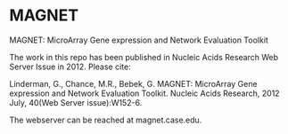 # MAGNET

MAGNET: MicroArray Gene expression and Network Evaluation Toolkit

The work in this repo has been published in Nucleic Acids Research Web Server Issue in 2012. Please cite:

Linderman, G., Chance, M.R., Bebek, G. MAGNET: MicroArray Gene expression and Network Evaluation Toolkit. Nucleic Acids Research, 2012 July, 40(Web Server issue):W152-6.

The webserver can be reached at magnet.case.edu.
